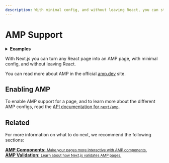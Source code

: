 ```yaml
---
description: With minimal config, and without leaving React, you can start adding AMP and improve the performance and speed of your pages.
---
```


# AMP Support

<details>
  <summary><b>Examples</b></summary>
  <ul>
    <li><a href="https://github.com/zeit/next.js/tree/canary/examples/amp">AMP</a></li>
  </ul>
</details>

With Next.js you can turn any React page into an AMP page, with minimal config, and without leaving React.

You can read more about AMP in the official [amp.dev](https://amp.dev/) site.

## Enabling AMP

To enable AMP support for a page, and to learn more about the different AMP configs, read the [API documentation for `next/amp`](/docs/api-reference/next/amp.md).

## Related

For more information on what to do next, we recommend the following sections:

<div class="card">
  <a href="/docs/advanced-features/amp-support/adding-amp-components.md">
    <b>AMP Components:</b>
    <small>Make your pages more interactive with AMP components.</small>
  </a>
</div>

<div class="card">
  <a href="/docs/advanced-features/amp-support/amp-validation.md">
    <b>AMP Validation:</b>
    <small>Learn about how Next.js validates AMP pages.</small>
  </a>
</div>
